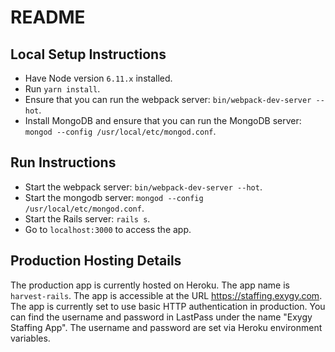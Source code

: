 # README

## Local Setup Instructions

- Have Node version `6.11.x` installed.
- Run `yarn install`.
- Ensure that you can run the webpack server: `bin/webpack-dev-server --hot`.
- Install MongoDB and ensure that you can run the MongoDB server: `mongod --config /usr/local/etc/mongod.conf`.

## Run Instructions

- Start the webpack server: `bin/webpack-dev-server --hot`.
- Start the mongodb server: `mongod --config /usr/local/etc/mongod.conf`.
- Start the Rails server: `rails s`.
- Go to `localhost:3000` to access the app.

## Production Hosting Details

The production app is currently hosted on Heroku. The app name is `harvest-rails`. The app is accessible at the URL https://staffing.exygy.com. The app is currently set to use basic HTTP authentication in production. You can find the username and password in LastPass under the name "Exygy Staffing App". The username and password are set via Heroku environment variables.
